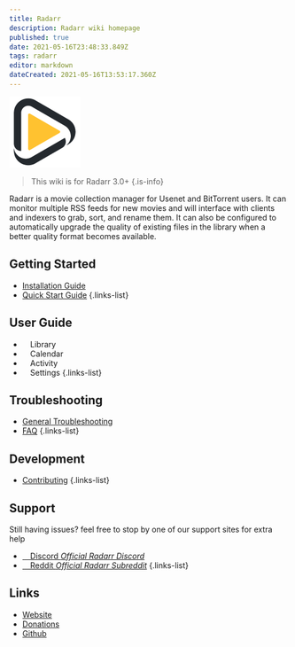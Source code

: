 ```yaml
---
title: Radarr
description: Radarr wiki homepage
published: true
date: 2021-05-16T23:48:33.849Z
tags: radarr
editor: markdown
dateCreated: 2021-05-16T13:53:17.360Z
---
```


![outl128.png](/assets/radarr/outl128.png)

> This wiki is for Radarr 3.0+
{.is-info}


Radarr is a movie collection manager for Usenet and BitTorrent users. It can monitor multiple RSS feeds for new movies and will interface with clients and indexers to grab, sort, and rename them. It can also be configured to automatically upgrade the quality of existing files in the library when a better quality format becomes available.

## Getting Started
- [Installation Guide](/Radarr/Installation)
- [Quick Start Guide](/Radarr/Quick-Start-Guide)
{.links-list}

## User Guide
- <i class="fas fa-play"></i>&emsp;Library
- <i class="fas fa-calendar-alt"></i>&emsp;Calendar
- <i class="fas fa-clock"></i>&emsp;Activity
- <i class="fas fa-cogs"></i>&emsp;Settings
{.links-list}

## Troubleshooting
- [General Troubleshooting](/Radarr/Troubleshooting)
- [FAQ](/Radarr/FAQ)
{.links-list}

## Development
- [Contributing](/Radarr/Contributing)
{.links-list}

## Support
Still having issues? feel free to stop by one of our support sites for extra help

- [<i class="fab fa-discord"></i>&emsp;Discord *Official Radarr Discord*](https://radarr.video/discord)
- [<i class="fab fa-reddit"></i>&emsp;Reddit *Official Radarr Subreddit*](https://reddit.com/r/radarr)
{.links-list}

## Links
- [Website](https://radarr.video)
- [Donations](https://opencollective.com/radarr)
- [Github](https://github.com/radarr/radarr)
